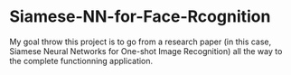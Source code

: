 # Siamese-NN-for-Face-Rcognition
My goal throw this project is to go from a research paper (in this case, Siamese Neural Networks for One-shot Image Recognition) all the way to the complete functionning application.
